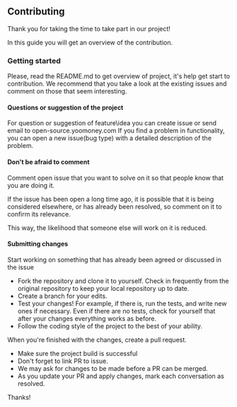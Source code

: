 ## Contributing

Thank you for taking the time to take part in our project!

In this guide you will get an overview of the contribution.

### Getting started

Please, read the README.md to get overview of project, it's help get start to contribution.
We recommend that you take a look at the existing issues and comment on those that seem interesting.

#### Questions or suggestion of the project

For question or suggestion of feature\idea you can create issue or send email to open-source.yoomoney.com
If you find a problem in functionality, you can open a new issue(bug type) with a detailed description of the problem.

#### Don't be afraid to comment

Comment open issue that you want to solve on it so that people know that you are doing it. 

If the issue has been open a long time ago, it is possible that it is being considered elsewhere, 
or has already been resolved, so comment on it to confirm its relevance.

This way, the likelihood that someone else will work on it is reduced.

#### Submitting changes

Start working on something that has already been agreed or discussed in the issue

- Fork the repository and clone it to yourself. Check in frequently from the original repository to keep your local repository up to date.
- Create a branch for your edits.
- Test your changes! For example, if there is, run the tests, and write new ones if necessary. 
  Even if there are no tests, check for yourself that after your changes everything works as before.
- Follow the coding style of the project to the best of your ability.

When you're finished with the changes, create a pull request.

- Make sure the project build is successful
- Don't forget to link PR to issue.
- We may ask for changes to be made before a PR can be merged.
- As you update your PR and apply changes, mark each conversation as resolved.

Thanks!
